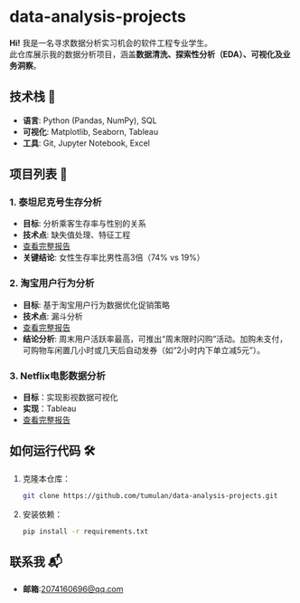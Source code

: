 # data-analysis-projects

**Hi!** 我是一名寻求数据分析实习机会的软件工程专业学生。  
此仓库展示我的数据分析项目，涵盖**数据清洗、探索性分析（EDA）、可视化及业务洞察**。

## 技术栈 🔧
- **语言**: Python (Pandas, NumPy), SQL
- **可视化**: Matplotlib, Seaborn, Tableau
- **工具**: Git, Jupyter Notebook, Excel

## 项目列表 🚀

### 1. 泰坦尼克号生存分析
- **目标**: 分析乘客生存率与性别的关系
- **技术点**: 缺失值处理、特征工程
- [查看完整报告](泰坦尼克号生存分析/分析报告.ipynb)
- **关键结论**: 女性生存率比男性高3倍（74% vs 19%）

### 2. 淘宝用户行为分析
- **目标**: 基于淘宝用户行为数据优化促销策略
- **技术点**: 漏斗分析
- [查看完整报告](淘宝用户行为分析/淘宝用户行为分析.ipynb)
- **结论分析**: 周末用户活跃率最高，可推出“周末限时闪购”活动。加购未支付，可购物车闲置几小时或几天后自动发券（如“2小时内下单立减5元”）。
### 3. Netflix电影数据分析
- **目标**：实现影视数据可视化
- **实现**：Tableau
- [查看完整报告](Netflix电影数据/Netflix影片数据分析.ipynb)
## 如何运行代码 🛠️
1. 克隆本仓库：
   ```bash
   git clone https://github.com/tumulan/data-analysis-projects.git
   ```
2. 安装依赖：
   ```bash
   pip install -r requirements.txt
   ```

## 联系我 📬
- **邮箱**:2074160696@qq.com

